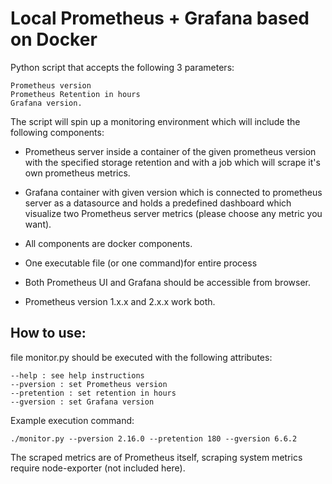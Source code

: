 # Local Prometheus + Grafana based on Docker

Python script that accepts the following 3 parameters:

    Prometheus version
    Prometheus Retention in hours
    Grafana version.

The script will spin up a monitoring environment which will include the following components:
- Prometheus server inside a container of the given prometheus version with the specified storage retention and with a job which will scrape it's own prometheus metrics.
- Grafana container with given version which is connected to prometheus server as a datasource and holds a predefined dashboard which visualize two Prometheus server metrics (please choose any metric you want).

- All components are docker components.
- One executable file (or one command)for entire process
- Both Prometheus UI and Grafana should be accessible from browser.
- Prometheus version 1.x.x and 2.x.x work both.

## How to use:

file monitor.py should be executed with the following attributes:
```
--help : see help instructions
--pversion : set Prometheus version
--pretention : set retention in hours
--gversion : set Grafana version
```

Example execution command:
```
./monitor.py --pversion 2.16.0 --pretention 180 --gversion 6.6.2
```

The scraped metrics are of Prometheus itself, scraping system metrics require node-exporter (not included here).
